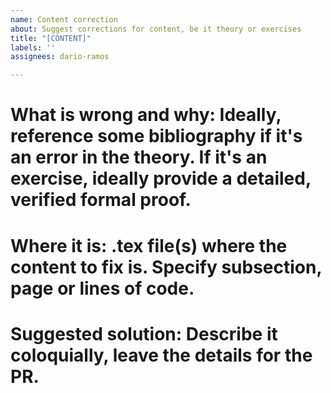 ```yaml
---
name: Content correction
about: Suggest corrections for content, be it theory or exercises
title: "[CONTENT]"
labels: ''
assignees: dario-ramos

---
```


# What is wrong and why: Ideally, reference some bibliography if it's an error in the theory. If it's an exercise, ideally provide a detailed, verified formal proof.

# Where it is: .tex file(s) where the content to fix is. Specify subsection, page or lines of code.

# Suggested solution: Describe it coloquially, leave the details for the PR.
